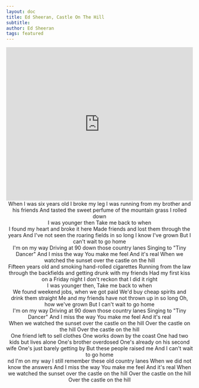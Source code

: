 ```yaml
---
layout: doc
title: Ed Sheeran, Castle On The Hill
subtitle: 
author: Ed Sheeran
tags: featured
---
```


<iframe width="100%" height="415" src="https://www.youtube.com/embed/7Qp5vcuMIlk" frameborder="0" allow="autoplay; encrypted-media" allowfullscreen></iframe>


<center>When I was six years old I broke my leg
I was running from my brother and his friends
And tasted the sweet perfume of the mountain grass I rolled down</center>

<center>I was younger then
Take me back to when</center>

<center>I found my heart and broke it here
Made friends and lost them through the years
And I've not seen the roaring fields in so long
I know I've grown
But I can't wait to go home</center>

<center>I'm on my way
Driving at 90 down those country lanes
Singing to "Tiny Dancer"
And I miss the way
You make me feel
And it's real
When we watched the sunset over the castle on the hill</center>

<center>Fifteen years old and smoking hand-rolled cigarettes
Running from the law through the backfields and getting drunk with my friends
Had my first kiss on a Friday night
I don't reckon that I did it right</center>

<center>I was younger then,
Take me back to when</center>

<center>We found weekend jobs, when we got paid
We'd buy cheap spirits and drink them straight
Me and my friends have not thrown up in so long
Oh, how we've grown
But I can't wait to go home</center>

<center>I'm on my way
Driving at 90 down those country lanes
Singing to "Tiny Dancer"
And I miss the way
You make me feel
And it's real</center>

<center>When we watched the sunset over the castle on the hill
Over the castle on the hill
Over the castle on the hill</center>

<center>One friend left to sell clothes
One works down by the coast
One had two kids but lives alone
One's brother overdosed
One's already on his second wife
One's just barely getting by
But these people raised me
And I can't wait to go home</center>

<center>nd I'm on my way
I still remember these old country lanes
When we did not know the answers
And I miss the way
You make me feel
And it's real
When we watched the sunset over the castle on the hill
Over the castle on the hill
Over the castle on the hill</center>


